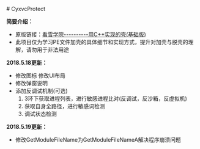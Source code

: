 ﻿﻿﻿﻿﻿﻿# CyxvcProtect**简要介绍：**  - 原版链接：[看雪学院----------用C++实现的壳(基础版)](https://bbs.pediy.com/thread-206804.htm?source=1)  - 此项目仅为学习PE文件加壳的具体细节和实现方式，提升对加壳与脱壳的理解，请勿用于非法用途            **2018.5.18更新：**  - 修改图标 修改UI布局  - 修改弹窗说明  - 添加反调试机制(可选)     1. 3环下获取进程列表，进行敏感进程比对(反调试，反沙箱，反虚拟机)     2. 获取自身全路径，进行敏感词检测     3. 调试状态检测      **2018.5.19更新：**  - 修改GetModuleFileName为GetModuleFileNameA解决程序崩溃问题  